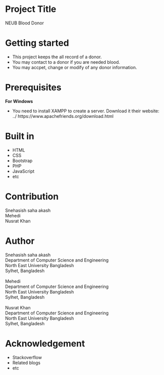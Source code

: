 # Project Title
NEUB Blood Donor

# Getting started
<ul> 

  <li> This project keeps the all record of a donor. </li>
  <li> You may contact to a donor if you are needed blood. </li>
  <li> You may accpet, change or modify of any donor information. </li>

</ul>

# Prerequisites
<b>For Windows</b>
<ul>
<li>You need to install XAMPP to create a server. Download it their website: ../ https://www.apachefriends.org/download.html <br/>
</ul>


# Built in
<ul> 
  
  <li>  HTML </li>
  <li> CSS </li>
  <li> Bootstrap </li>
  <li> PHP </li>
  <li> JavaScript </li>
  <li> etc </li>
</ul>

# Contribution
Snehasish saha akash <br/>
Mehedi <br/>
Nusrat Khan

# Author
Snehasish saha akash <br/>
Department of Computer Science and Engineering <br/>
North East University Bangladesh <br/>
Sylhet, Bangladesh <br/>
<br/>
Mehedi <br/>
Department of Computer Science and Engineering <br/>
North East University Bangladesh <br/>
Sylhet, Bangladesh <br/>
<br/>
Nusrat Khan <br/>
Department of Computer Science and Engineering <br/>
North East University Bangladesh <br/>
Sylhet, Bangladesh <br/>
# Acknowledgement
<ul> <li> Stackoverflow  <br/> </li> <li> Related blogs <br/> </li> <li> etc </li> </ul>
